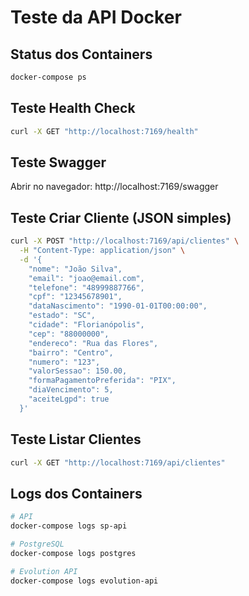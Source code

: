 # Teste da API Docker

## Status dos Containers
```bash
docker-compose ps
```

## Teste Health Check
```bash
curl -X GET "http://localhost:7169/health"
```

## Teste Swagger
Abrir no navegador: http://localhost:7169/swagger

## Teste Criar Cliente (JSON simples)
```bash
curl -X POST "http://localhost:7169/api/clientes" \
  -H "Content-Type: application/json" \
  -d '{
    "nome": "João Silva",
    "email": "joao@email.com", 
    "telefone": "48999887766",
    "cpf": "12345678901",
    "dataNascimento": "1990-01-01T00:00:00",
    "estado": "SC",
    "cidade": "Florianópolis", 
    "cep": "88000000",
    "endereco": "Rua das Flores",
    "bairro": "Centro",
    "numero": "123",
    "valorSessao": 150.00,
    "formaPagamentoPreferida": "PIX",
    "diaVencimento": 5,
    "aceiteLgpd": true
  }'
```

## Teste Listar Clientes
```bash
curl -X GET "http://localhost:7169/api/clientes"
```

## Logs dos Containers
```bash
# API
docker-compose logs sp-api

# PostgreSQL
docker-compose logs postgres

# Evolution API
docker-compose logs evolution-api
```
